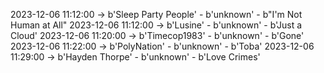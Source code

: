2023-12-06 11:12:00 -> b'Sleep Party People' - b'unknown' - b"I'm Not Human at All"
2023-12-06 11:12:00 -> b'Lusine' - b'unknown' - b'Just a Cloud'
2023-12-06 11:20:00 -> b'Timecop1983' - b'unknown' - b'Gone'
2023-12-06 11:22:00 -> b'PolyNation' - b'unknown' - b'Toba'
2023-12-06 11:29:00 -> b'Hayden Thorpe' - b'unknown' - b'Love Crimes'
